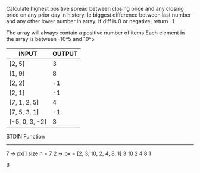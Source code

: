 Calculate highest positive spread between closing price and any closing price on any prior day in history. Ie biggest difference between last number and any other lower number in array. If diff is 0 or negative, return -1

The array will always contain a positive number of items
Each element in the array is between -10^5 and 10^5

INPUT | OUTPUT
-|-
[2, 5] | 3
[1, 9] | 8
[2, 2] | -1
[2, 1] | -1
[7, 1, 2, 5] | 4
[7, 5, 3, 1] | -1
[-5, 0, 3, -2] | 3

STDIN    Function
-----    --------
7    →   px[] size n = 7
2    →   px = [2, 3, 10, 2, 4, 8, 1]
3
10
2
4
8
1

8
